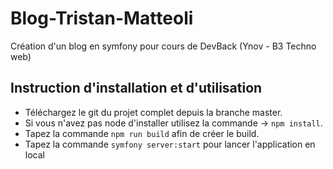 # Blog-Tristan-Matteoli
Création d'un blog en symfony pour cours de DevBack (Ynov - B3 Techno web)

## Instruction d'installation et d'utilisation

 - Téléchargez le git du projet complet depuis la branche master.
 - Si vous n'avez pas node d'installer utilisez la commande -> `npm install`.
 - Tapez la commande `npm run build` afin de créer le build.
 - Tapez la commande `symfony server:start` pour lancer l'application en local
